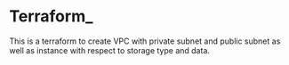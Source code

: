 # Terraform_

This is a terraform to create VPC with private subnet and public subnet as well as instance with respect to storage type and data. 
